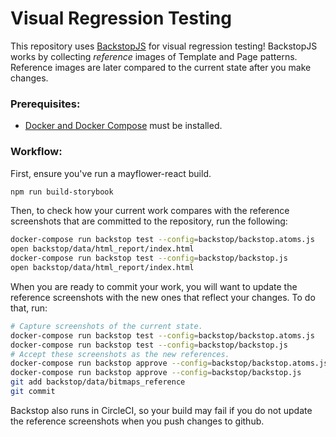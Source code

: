 Visual Regression Testing
=========================

This repository uses [BackstopJS](https://garris.github.io/BackstopJS/) for visual regression testing! BackstopJS works by collecting *reference* images of Template and Page patterns.  Reference images are later compared to the current state after you make changes.

### Prerequisites:

* [Docker and Docker Compose](https://www.docker.com/community-edition#/download) must be installed.

### Workflow:
First, ensure you've run a mayflower-react build.

```bash
npm run build-storybook
```

Then, to check how your current work compares with the reference screenshots that are committed to the repository, run the following:

```bash
docker-compose run backstop test --config=backstop/backstop.atoms.js
open backstop/data/html_report/index.html
docker-compose run backstop test --config=backstop/backstop.js
open backstop/data/html_report/index.html
```

When you are ready to commit your work, you will want to update the reference screenshots with the new ones that reflect your changes.  To do that, run:

```bash
# Capture screenshots of the current state.
docker-compose run backstop test --config=backstop/backstop.atoms.js
docker-compose run backstop test --config=backstop/backstop.js
# Accept these screenshots as the new references.
docker-compose run backstop approve --config=backstop/backstop.atoms.js
docker-compose run backstop approve --config=backstop/backstop.js
git add backstop/data/bitmaps_reference
git commit
```

Backstop also runs in CircleCI, so your build may fail if you do not update the reference screenshots when you push changes to github.
